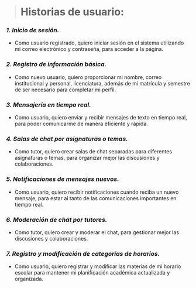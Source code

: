 > # Historias de usuario:

### *1. Inicio de sesión.*
 - Como usuario registrado, quiero iniciar sesión en el sistema
   utilizando mi correo electrónico y contraseña, para acceder a la
   página.

### *2. Registro de información básica.*
 - Como nuevo usuario, quiero proporcionar mi nombre, correo
   institucional y personal, licenciatura, además de mi matrícula y
   semestre de ser necesario para completar mi perfil.

### *3. Mensajería en tiempo real.*
 - Como usuario, quiero enviar y recibir mensajes de texto en tiempo
   real, para poder comunicarme de manera eficiente y rápida.

### *4. Salas de chat por asignaturas o temas.*
 - Como tutor, quiero crear salas de chat separadas para diferentes
   asignaturas o temas, para organizar mejor las discusiones y
   colaboraciones.

### *5. Notificaciones de mensajes nuevos.*
 - Como usuario, quiero recibir notificaciones cuando reciba un nuevo
   mensaje, para estar al tanto de las comunicaciones importantes en
   tiempo real.

### *6. Moderación de chat por tutores.*
 - Como tutor, quiero crear y moderar el chat, para gestionar mejor las discusiones y
   colaboraciones.

### *7. Registro y modificación de categorías de horarios.*
 * Como usuario, quiero registrar y modificar las materias de mi horario
   escolar para mantener mi planificación académica actualizada y
   organizada.


